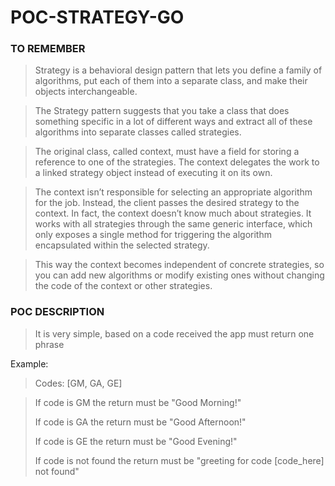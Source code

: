 # POC-STRATEGY-GO

### TO REMEMBER
> Strategy is a behavioral design pattern that lets you define a family of algorithms, put each of them into a separate class, and make their objects interchangeable.

> The Strategy pattern suggests that you take a class that does something specific in a lot of different ways and extract all of these algorithms into separate classes called strategies.

> The original class, called context, must have a field for storing a reference to one of the strategies. The context delegates the work to a linked strategy object instead of executing it on its own.

> The context isn’t responsible for selecting an appropriate algorithm for the job. Instead, the client passes the desired strategy to the context. In fact, the context doesn’t know much about strategies. It works with all strategies through the same generic interface, which only exposes a single method for triggering the algorithm encapsulated within the selected strategy. 

> This way the context becomes independent of concrete strategies, so you can add new algorithms or modify existing ones without changing the code of the context or other strategies. 

### POC DESCRIPTION
> It is very simple, based on a code received the app must return one phrase

Example:

> Codes: [GM, GA, GE]

> If code is GM the return must be "Good Morning!"
> 
> If code is GA the return must be "Good Afternoon!"
> 
> If code is GE the return must be "Good Evening!"
> 
> If code is not found the return must be "greeting for code [code_here] not found"